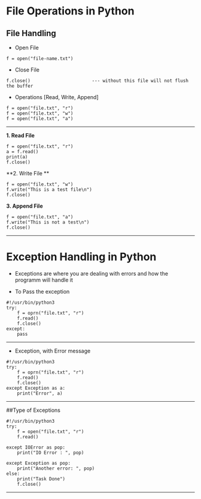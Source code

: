 
# File Operations in Python
## File Handling 

- Open File 
```
f = open("file-name.txt")
```

- Close File 
```
f.close()						--- without this file will not flush the buffer
```

- Operations [Read, Write, Append]

```
f = open("file.txt", "r")
f = open("file.txt", "w")
f = open("file.txt", "a")
```
______________________________________________

**1. Read File**
```
f = open("file.txt", "r")
a = f.read()
print(a)
f.close()
```

**2. Write File **
```
f = open("file.txt", "w")
f.write("This is a test file\n")
f.close()
```

**3. Append File**
```
f = open("file.txt", "a")
f.write("This is not a test\n")
f.close()
```
_____________________________________________________________


# Exception Handling in Python

- Exceptions are where you are dealing with errors and how the programm will handle it

- To Pass the exception

```
#!/usr/bin/python3
try:
	f = oprn("file.txt", "r")
	f.read()
	f.close()
except:
	pass
```
__________________________________________________


- Exception, with Error message

```
#!/usr/bin/python3
try:
	f = oprn("file.txt", "r")
	f.read()
	f.close()
except Exception as a:
	print("Error", a)
```
-----------------------------------------------------------

##Type of Exceptions

```
#!/usr/bin/python3
try:
	f = open("file.txt", "r")
	f.read()

except IOError as pop:
	print("IO Error : ", pop)

except Exception as pop:
	print("Another error: ", pop)
else:
	print("Task Done")
	f.close() 
```
--------------------------------------------------

